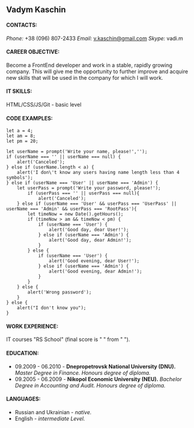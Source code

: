 ## Vadym Kaschin


#### CONTACTS:
*Phone:*  +38 (096) 807-2433
*Email:* v.kaschin@gmail.com
*Skype:* vadi.m


#### CAREER OBJECTIVE:
Become a FrontEnd developer and work in a stable, rapidly growing company. This will give me the opportunity to further improve and acquire new skills that will be used in the company for which I will work. 


#### IT SKILLS:
HTML/CSS/JS/Git - basic level


#### CODE EXAMPLES:
```
let a = 4;
let am = 8;
let pm = 20;

let userName = prompt('Write your name, please!','');
if (userName === '' || userName === null) {
    alert('Canceled');
} else if (userName.length < a) {
    alert('I don\'t know any users having name length less than 4 symbols');
} else if (userName === 'User' || userName === 'Admin') {
    let userPass = prompt('Write your password, please!');
        if (userPass === '' || userPass === null){
            alert('Canceled');
    } else if (userName === 'User' && userPass === 'UserPass' || userName === 'Admin' && userPass === 'RootPass'){
        let timeNow = new Date().getHours();
        if (timeNow > am && timeNow < pm) {
            if (userName === 'User') {
                alert('Good day, dear User!');
            } else if (userName === 'Admin') {
                alert('Good day, dear Admin!');
            }
        } else {
            if (userName === 'User') {
                alert('Good evening, dear User!');
            } else if (userName === 'Admin') {
                alert('Good evening, dear Admin!');
            } 
        } 
    } else {
        alert('Wrong password');
    } 
} else {
    alert("I don't know you");
}
```

#### WORK EXPERIENCE:
IT courses "RS School" (final score is " " from " ").


#### EDUCATION:
* 09.2009 - 06.2010 - **Dnepropetrovsk National University (DNU).**
*Master Degree in Finance. Honours degree of diploma.*
* 09.2005 - 06.2009 - **Nikopol Economic University (NEU).**
*Bachelor Degree in Accounting and Audit. Honours degree of diploma.*


#### LANGUAGES:
* Russian and Ukrainian - *native.* 
* English - *intermediate Level.*
